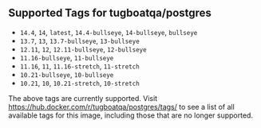 ## Supported Tags for tugboatqa/postgres

* `14.4`, `14`, `latest`, `14.4-bullseye`, `14-bullseye`, `bullseye`
* `13.7`, `13`, `13.7-bullseye`, `13-bullseye`
* `12.11`, `12`, `12.11-bullseye`, `12-bullseye`
* `11.16-bullseye`, `11-bullseye`
* `11.16`, `11`, `11.16-stretch`, `11-stretch`
* `10.21-bullseye`, `10-bullseye`
* `10.21`, `10`, `10.21-stretch`, `10-stretch`

The above tags are currently supported. Visit https://hub.docker.com/r/tugboatqa/postgres/tags/ to see a list of all available tags for this image, including those that are no longer supported.
